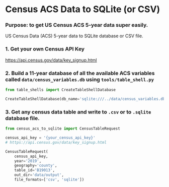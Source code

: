 # Census ACS Data to SQLite (or CSV)

### Purpose: to get US Census ACS 5-year data super easily. 

US Census Data (ACS) 5-year data to SQLite database or CSV file.

### 1. Get your own Census API Key
https://api.census.gov/data/key_signup.html

### 2. Build a 11-year database of all the available ACS variables called `data/census_variables.db` using `tools/table_shell.py`

```python
from table_shells import CreateTableShellDatabase

CreateTableShellDatabase(db_name='sqlite:///../data/census_variables.db')
```

### 3. Get any census data table and write to `.csv` or to `.sqlite` database file.  


```python
from census_acs_to_sqlite import CensusTableRequest

census_api_key = '{your_census_api_key}'
# https://api.census.gov/data/key_signup.html

CensusTableRequest(
    census_api_key, 
    year='2019', 
    geography='county', 
    table_id='B19013', 
    out_dir='data/output', 
    file_formats=['csv', 'sqlite'])
```
    
